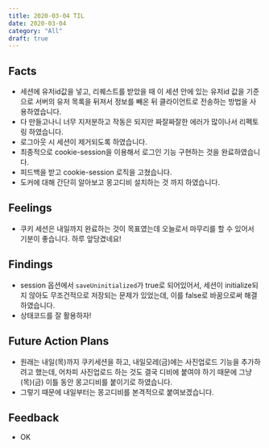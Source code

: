 ```yaml
---
title: 2020-03-04 TIL
date: 2020-03-04
category: "All"
draft: true
---
```


## Facts

- 세션에 유저id값을 넣고, 리퀘스트를 받았을 때 이 세션 안에 있는 유저id 값을 기준으로 서버의 유저 목록을 뒤져서 정보를 빼온 뒤 클라이언트로 전송하는 방법을 사용하였습니다.
- 다 만들고나니 너무 지저분하고 작동은 되지만 짜잘짜잘한 에러가 많이나서 리펙토링 하였습니다.
- 로그아웃 시 세션이 제거되도록 하였습니다.
- 최종적으로 cookie-session을 이용해서 로그인 기능 구현하는 것을 완료하였습니다.
- 피드백을 받고 cookie-session 로직을 고쳤습니다.
- 도커에 대해 간단히 알아보고 몽고디비 설치하는 것 까지 하였습니다.

## Feelings

- 쿠키 세션은 내일까지 완료하는 것이 목표였는데 오늘로서 마무리를 할 수 있어서 기분이 좋습니다. 하루 앞당겼네요!

## Findings

- session 옵션에서 `saveUninitialized`가 true로 되어있어서, 세션이 initialize되지 않아도 무조건적으로 저장되는 문제가 있었는데, 이를 false로 바꿈으로써 해결하였습니다.
- 상태코드를 잘 활용하자!

## Future Action Plans

- 원래는 내일(목)까지 쿠키세션을 하고, 내일모레(금)에는 사진업로드 기능을 추가하려고 했는데, 어차피 사진업로드 하는 것도 결국 디비에 붙여야 하기 때문에 그냥 (목)(금) 이틀 동안 몽고디비를 붙이기로 하였습니다.
- 그렇기 때문에 내일부터는 몽고디비를 본격적으로 붙여보겠습니다.

## Feedback

- OK
